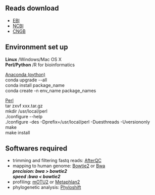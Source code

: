 ##  Reads download
* [EBI](https://www.ebi.ac.uk/metagenomics)
* [NCBI](https://www.ncbi.nlm.nih.gov/home/download/)
* [CNGB](https://db.cngb.org/)  

## Environment set up
**Linux** /Windows/Mac OS X\
**Perl/Python** /R for bioinformatics

[Anaconda (python)](https://www.anaconda.com/)\
conda upgrade --all\
conda install package_name\
conda create -n env_name package_names

[Perl](http://www.perl.org/get.html)\
tar zxvf xxx.tar.gz\
mkdir /usr/local/perl\
./configure --help\
./configure -des -Dprefix=/usr/local/perl -Duesthreads -Uversiononly\
make\
make install

## Softwares required
* trimming and filtering fastq reads:  [AfterQC](https://github.com/OpenGene/AfterQC)
* mapping to human genome:  [Bowtie2](https://github.com/BenLangmead/bowtie2) or [Bwa](https://sourceforge.net/projects/bio-bwa/)\
  ***precision: bwa > bowtie2***\
  ***speed :bwa < bowtie2*** 
* profiling: [mOTU2](https://github.com/motu-tool/mOTUs_v2) or [Metaphlan2](https://bitbucket.org/biobakery/metaphlan2/overview)
* phylogenetic analysis: [Phyloshift](https://github.com/gjospin/PhyloSift)



